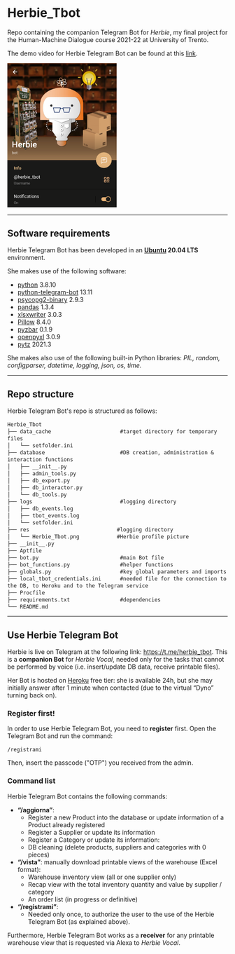 # Herbie_Tbot
Repo containing the companion Telegram Bot for *Herbie*, my final project for the Human-Machine Dialogue course 2021-22 at University of Trento.

The demo video for Herbie Telegram Bot can be found at this [link](https://youtu.be/ElItrBWbHqg).

<img src="./res/Herbie_Tbot.png" alt="drawing" width="250"/>

---

## Software requirements
Herbie Telegram Bot has been developed in an **[Ubuntu](https://ubuntu.com/) 20.04 LTS** environment.

She makes use of the following software:
* [python](https://www.python.org/downloads/) 3.8.10
* [python-telegram-bot](https://github.com/python-telegram-bot/python-telegram-bot) 13.11
* [psycopg2-binary](https://pypi.org/project/psycopg2/) 2.9.3
* [pandas](https://pandas.pydata.org/) 1.3.4
* [xlsxwriter](https://xlsxwriter.readthedocs.io/) 3.0.3
* [Pillow](https://pypi.org/project/Pillow/) 8.4.0
* [pyzbar](https://pypi.org/project/pyzbar/) 0.1.9
* [openpyxl](https://pypi.org/project/openpyxl/) 3.0.9
* [pytz](https://pypi.org/project/pytz/) 2021.3


She makes also use of the following built-in Python libraries: *PIL, random, configparser, datetime, logging, json, os, time.*

---

## Repo structure
Herbie Telegram Bot's repo is structured as follows:

```
Herbie_Tbot
├── data_cache                      #target directory for temporary files
│   └── setfolder.ini
├── database                        #DB creation, administration & interaction functions
│   ├── __init__.py
│   ├── admin_tools.py
│   ├── db_export.py
│   ├── db_interactor.py
│   └── db_tools.py
├── logs                            #logging directory
│   ├── db_events.log
│   ├── tbot_events.log
│   └── setfolder.ini
├── res                            #logging directory
│   └── Herbie_Tbot.png            #Herbie profile picture
├── __init__.py
├── Aptfile
├── bot.py                          #main Bot file
├── bot_functions.py                #helper functions
├── globals.py                      #key global parameters and imports
├── local_tbot_credentials.ini      #needed file for the connection to the DB, to Heroku and to the Telegram service
├── Procfile
├── requirements.txt                #dependencies
└── README.md
```

---

## Use Herbie Telegram Bot
Herbie is live on Telegram at the following link: https://t.me/herbie_tbot. This is a **companion Bot** for *Herbie Vocal*, needed only for the tasks that cannot be performed by voice (i.e. insert/update DB data, receive printable files).

Her Bot is hosted on [Heroku](https://www.heroku.com/) free tier: she is available 24h, but she may initially answer after 1 minute when contacted (due to the virtual “Dyno” turning back on). 

### Register first!
In order to use Herbie Telegram Bot, you need to **register** first. Open the Telegram Bot and run the command:
```
/registrami
```
Then, insert the passcode ("OTP") you received from the admin.

### Command list
Herbie Telegram Bot contains the following commands:
* **“/aggiorna”**:
    * Register a new Product into the database or update information of a Product already registered
    * Register a Supplier or update its information
    * Register a Category or update its information:
    * DB cleaning (delete products, suppliers and categories with 0 pieces)
* **“/vista”**: manually download printable views of the warehouse (Excel format):
    * Warehouse inventory view (all or one supplier only)
    * Recap view with the total inventory quantity and value by supplier / category
    * An order list (in progress or definitive)
* **“/registrami”**:
    * Needed only once, to authorize the user to the use of the Herbie Telegram Bot (as explained above).

Furthermore, Herbie Telegram Bot works as a **receiver** for any printable warehouse view that is requested via Alexa to *Herbie Vocal*.
